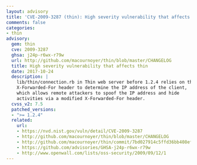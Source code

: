 ```yaml
---
layout: advisory
title: 'CVE-2009-3287 (thin): High severity vulnerability that affects thin'
comments: false
categories:
- thin
advisory:
  gem: thin
  cve: 2009-3287
  ghsa: j24p-r6wx-r79w
  url: http://github.com/macournoyer/thin/blob/master/CHANGELOG
  title: High severity vulnerability that affects thin
  date: 2017-10-24
  description: |
    lib/thin/connection.rb in Thin web server before 1.2.4 relies on the
    X-Forwarded-For header to determine the IP address of the client,
    which allows remote attackers to spoof the IP address and hide
    activities via a modified X-Forwarded-For header.
  cvss_v2: 7.5
  patched_versions:
  - ">= 1.2.4"
  related:
    url:
    - https://nvd.nist.gov/vuln/detail/CVE-2009-3287
    - http://github.com/macournoyer/thin/blob/master/CHANGELOG
    - http://github.com/macournoyer/thin/commit/7bd027914c5ffd36bb408ef47dc749de3b6e063a
    - https://github.com/advisories/GHSA-j24p-r6wx-r79w
    - http://www.openwall.com/lists/oss-security/2009/09/12/1
---
```

